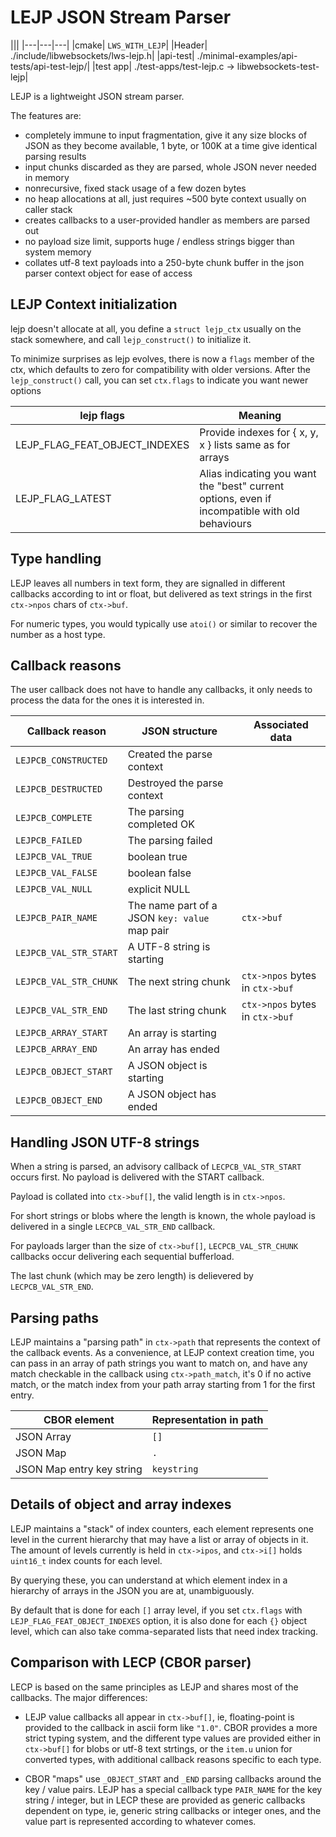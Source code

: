 # LEJP JSON Stream Parser

|||
|---|---|---|
|cmake| `LWS_WITH_LEJP`|
|Header| ./include/libwebsockets/lws-lejp.h|
|api-test| ./minimal-examples/api-tests/api-test-lejp/|
|test app| ./test-apps/test-lejp.c -> libwebsockets-test-lejp|

LEJP is a lightweight JSON stream parser.

The features are:

 - completely immune to input fragmentation, give it any size blocks of JSON as
   they become available, 1 byte, or 100K at a time give identical parsing
   results
 - input chunks discarded as they are parsed, whole JSON never needed in memory
 - nonrecursive, fixed stack usage of a few dozen bytes
 - no heap allocations at all, just requires ~500 byte context usually on
   caller stack
 - creates callbacks to a user-provided handler as members are parsed out
 - no payload size limit, supports huge / endless strings bigger than
   system memory
 - collates utf-8 text payloads into a 250-byte chunk buffer in the json parser
   context object for ease of access

## LEJP Context initialization

lejp doesn't allocate at all, you define a `struct lejp_ctx` usually on the
stack somewhere, and call `lejp_construct()` to initialize it.

To minimize surprises as lejp evolves, there is now a `flags` member of the
ctx, which defaults to zero for compatibility with older versions.  After
the `lejp_construct()` call, you can set `ctx.flags` to indicate you want
newer options

|lejp flags|Meaning|
|---|---|
|LEJP_FLAG_FEAT_OBJECT_INDEXES|Provide indexes for { x, y, x } lists same as for arrays|
|LEJP_FLAG_LATEST|Alias indicating you want the "best" current options, even if incompatible with old behaviours|

## Type handling

LEJP leaves all numbers in text form, they are signalled in different callbacks
according to int or float, but delivered as text strings in the first
`ctx->npos` chars of `ctx->buf`.

For numeric types, you would typically use `atoi()` or similar to recover the
number as a host type.

## Callback reasons

The user callback does not have to handle any callbacks, it only needs to
process the data for the ones it is interested in.

|Callback reason|JSON structure|Associated data|
|---|---|---|
|`LEJPCB_CONSTRUCTED`|Created the parse context||
|`LEJPCB_DESTRUCTED`|Destroyed the parse context||
|`LEJPCB_COMPLETE`|The parsing completed OK||
|`LEJPCB_FAILED`|The parsing failed||
|`LEJPCB_VAL_TRUE`|boolean true||
|`LEJPCB_VAL_FALSE`|boolean false||
|`LEJPCB_VAL_NULL`|explicit NULL||
|`LEJPCB_PAIR_NAME`|The name part of a JSON `key: value` map pair|`ctx->buf`|
|`LEJPCB_VAL_STR_START`|A UTF-8 string is starting||
|`LEJPCB_VAL_STR_CHUNK`|The next string chunk|`ctx->npos` bytes in `ctx->buf`|
|`LEJPCB_VAL_STR_END`|The last string chunk|`ctx->npos` bytes in `ctx->buf`|
|`LEJPCB_ARRAY_START`|An array is starting||
|`LEJPCB_ARRAY_END`|An array has ended||
|`LEJPCB_OBJECT_START`|A JSON object is starting||
|`LEJPCB_OBJECT_END`|A JSON object has ended||

## Handling JSON UTF-8 strings

When a string is parsed, an advisory callback of `LECPCB_VAL_STR_START` occurs
first.  No payload is delivered with the START callback.

Payload is collated into `ctx->buf[]`, the valid length is in `ctx->npos`.

For short strings or blobs where the length is known, the whole payload is
delivered in a single `LECPCB_VAL_STR_END` callback.

For payloads larger than the size of `ctx->buf[]`, `LECPCB_VAL_STR_CHUNK`
callbacks occur delivering each sequential bufferload.

The last chunk (which may be zero length) is delievered by `LECPCB_VAL_STR_END`.

## Parsing paths

LEJP maintains a "parsing path" in `ctx->path` that represents the context of
the callback events.  As a convenience, at LEJP context creation time, you can
pass in an array of path strings you want to match on, and have any match
checkable in the callback using `ctx->path_match`, it's 0 if no active match,
or the match index from your path array starting from 1 for the first entry.

|CBOR element|Representation in path|
|---|---|
|JSON Array|`[]`|
|JSON Map|`.`|
|JSON Map entry key string|`keystring`|



## Details of object and array indexes

LEJP maintains a "stack" of index counters, each element represents one level
in the current hierarchy that may have a list or array of objects in it.
The amount of levels currently is held in `ctx->ipos`, and `ctx->i[]` holds
`uint16_t` index counts for each level.

By querying these, you can understand at which element index in a hierarchy of
arrays in the JSON you are at, unambiguously.

By default that is done for each `[]` array level, if you set `ctx.flags` with
`LEJP_FLAG_FEAT_OBJECT_INDEXES` option, it is also done for each `{}` object
level, which can also take comma-separated lists that need index tracking.

## Comparison with LECP (CBOR parser)

LECP is based on the same principles as LEJP and shares most of the callbacks.
The major differences:

 - LEJP value callbacks all appear in `ctx->buf[]`, ie, floating-point is
   provided to the callback in ascii form like `"1.0"`.  CBOR provides a more
   strict typing system, and the different type values are provided either in
   `ctx->buf[]` for blobs or utf-8 text strtings, or the `item.u` union for
   converted types, with additional callback reasons specific to each type.

 - CBOR "maps" use `_OBJECT_START` and `_END` parsing callbacks around the
   key / value pairs.  LEJP has a special callback type `PAIR_NAME` for the
   key string / integer, but in LECP these are provided as generic callbacks
   dependent on type, ie, generic string callbacks or integer ones, and the
   value part is represented according to whatever comes.


